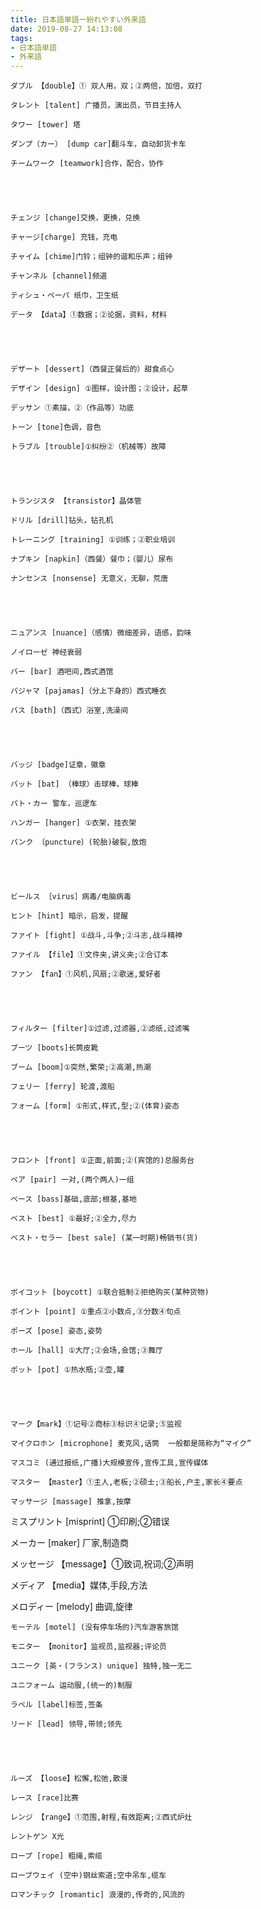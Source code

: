 ```yaml
---
title: 日本語単語ー紛れやすい外来語
date: 2019-08-27 14:13:08
tags:
- 日本語単語
- 外来語
---
```


    ダブル 【double】① 双人用，双；②两倍，加倍，双打  

    タレント [talent] 广播员，演出员，节目主持人 

    タワー [tower] 塔 

    ダンプ（カー） [dump car]翻斗车，自动卸货卡车 

    チームワーク [teamwork]合作，配合，协作





    チェンジ [change]交换，更换，兑换 

    チャージ[charge] 充钱，充电

    チャイム [chime]门铃；组钟的谐和乐声；组钟 

    チャンネル [channel]频道 

    ティシュ・ペーパ 纸巾，卫生纸 

    データ 【data】①数据；②论据，资料，材料 





    デザート [dessert]（西餐正餐后的）甜食点心 

    デザイン [design] ①图样，设计图；②设计，起草 

    デッサン ①素描，②（作品等）功底 

    トーン [tone]色调，音色  

    トラブル [trouble]①纠纷②（机械等）故障 





    トランジスタ 【transistor】晶体管 

    ドリル [drill]钻头，钻孔机 

    トレーニング [training] ①训练；②职业培训 

    ナプキン [napkin]（西餐）餐巾；（婴儿）尿布 

    ナンセンス [nonsense] 无意义，无聊，荒唐 





    ニュアンス [nuance]（感情）微细差异，语感，韵味 

    ノイローゼ 神经衰弱 

    バー [bar] 酒吧间,西式酒馆 

    パジャマ [pajamas]（分上下身的）西式睡衣

    バス [bath]（西式）浴室,洗澡间





    バッジ [badge]证章，徽章 

    バット [bat] （棒球）击球棒，球棒 

    パト・カー 警车，巡逻车 

    ハンガー [hanger] ①衣架，挂衣架

    パンク 〔puncture〕(轮胎)破裂,放炮





    ビールス ［virus］病毒/电脑病毒

    ヒント [hint] 暗示，启发，提醒 

    ファイト [fight] ①战斗,斗争;②斗志,战斗精神 

    ファイル 【file】①文件夹,讲义夹;②合订本 

    ファン 【fan】①风机,风扇;②歌迷,爱好者





    フィルター [filter]①过滤,过滤器,②滤纸,过滤嘴 

    ブーツ [boots]长筒皮靴 

    ブーム [boom]①突然,繁荣;②高潮,热潮 

    フェリー [ferry] 轮渡,渡船 

    フォーム [form] ①形式,样式,型;②(体育)姿态 





    フロント [front] ①正面,前面;②(宾馆的)总服务台 

    ペア [pair] 一对,(两个两人)一组 

    ベース [bass]基础,底部;根基,基地 

    ベスト [best] ①最好;②全力,尽力 

    ベスト・セラー [best sale] (某一时期)畅销书(货) 





    ボイコット [boycott] ①联合抵制②拒绝购买(某种货物) 

    ポイント [point] ①重点②小数点,③分数④句点 

    ポーズ [pose] 姿态,姿势 

    ホール [hall] ①大厅;②会场,会馆;③舞厅

    ポット [pot] ①热水瓶;②壶,罐





    マーク【mark】①记号②商标③标识④记录;⑤监视 

    マイクロホン [microphone] 麦克风,话筒  一般都是简称为“マイク”

    マスコミ (通过报纸,广播)大规模宣传,宣传工具,宣传媒体 

    マスター 【master】①主人,老板;②硕士;③船长,户主,家长④要点 

    マッサージ [massage] 推拿,按摩 





ミスプリント [misprint] ①印刷;②错误 

メーカー [maker] 厂家,制造商 

メッセージ 【message】①致词,祝词;②声明 

メディア 【media】媒体,手段,方法 

メロディー [melody] 曲调,旋律 





    モーテル [motel] (没有停车场的)汽车游客旅馆 

    モニター 【monitor】监视员,监视器;评论员 

    ユニーク [英・(フランス) unique] 独特,独一无二 

    ユニフォーム 运动服,(统一的)制服 

    ラベル [label]标签,签条  

    リード [lead] 领导,带领;领先 





    ルーズ 【loose】松懈,松弛,散漫 

    レース [race]比赛

    レンジ 【range】①范围,射程,有效距离;②西式炉灶 

    レントゲン X光 

    ロープ [rope] 粗绳,索缆 

    ロープウェイ (空中)钢丝索道;空中吊车,缆车 

    ロマンチック [romantic] 浪漫的,传奇的,风流的 